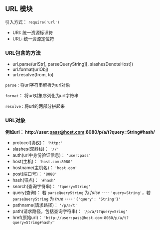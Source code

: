 ## URL 模块 ##

引入方式： `require('url')`

- URI: 统一资源标识符
- URL: 统一资源定位符

### URL包含的方法 ###

- url.parse(urlStr[, parseQueryString][, slashesDenoteHost])
- url.format(urlObj)
- url.resolve(from, to)

`parse` : 将url字符串解析为url对象

`format`： 将url对象序列化为url字符串

`resolve` : 将url的两部分拼起来

### URL对象 ###

**例如url： http://user:pass@host.com:8080/p/a/t?query=String#hash/**

- protocol(协议)： `'http:'`
- slashes(双斜线)： `'//'`
- auth(url中身份验证信息)： `'user:pass'`
- host(主机)： `'host.com:8080'`
- hostname(主机名)： `'host.com'`
- post(端口号)： `'8080'`
- hash(锚点)： `'#hash'`
- search(查询字符串)： `'?query=String'`
- query(查询)： 若 `parseQueryString` 为 *false* ---- `'query=String'`，若 `parseQueryString` 为 *true* ---- `'{'query': 'String'}'`
- pathname(请求路径)： `'/p/a/t'`
- path(请求路径，包括查询字符串)： `'/p/a/t?query=Sring'`
- href(原始url)： `'http://user:pass@host.com:8080/p/a/t?query=String#hash/'`



 


